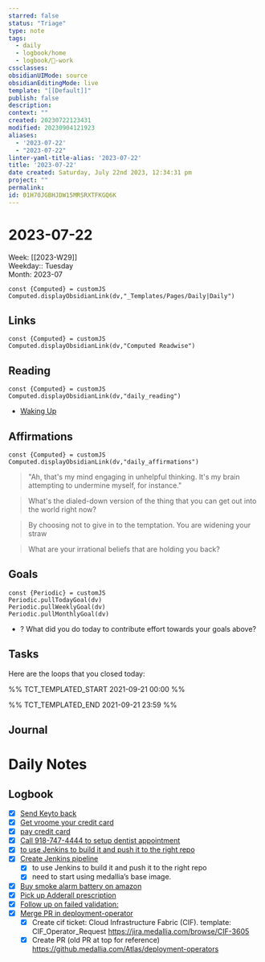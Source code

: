 ```yaml
---
starred: false
status: "Triage"
type: note
tags:
  - daily
  - logbook/home
  - logbook/👔-work
cssclasses: 
obsidianUIMode: source
obsidianEditingMode: live
template: "[[Default]]"
publish: false
description: 
context: ""
created: 20230722123431
modified: 20230904121923
aliases:
  - '2023-07-22'
  - "2023-07-22"
linter-yaml-title-alias: '2023-07-22'
title: '2023-07-22'
date created: Saturday, July 22nd 2023, 12:34:31 pm
project: ""
permalink: 
id: 01H70JGBHJDW15MRSRXTFKGQ6K
---
```


# 2023-07-22

Week: [[2023-W29]]  
Weekday:: Tuesday  
Month: 2023-07

```dataviewjs
const {Computed} = customJS
Computed.displayObsidianLink(dv,"_Templates/Pages/Daily|Daily")
```

## Links

```dataviewjs
const {Computed} = customJS
Computed.displayObsidianLink(dv,"Computed Readwise")
```

## Reading

```dataviewjs
const {Computed} = customJS
Computed.displayObsidianLink(dv,"daily_reading")
```
- [Waking Up]( https://read.readwise.io/read/01gjr2j724698ts9z7mbyxz63z)


## Affirmations

```dataviewjs
const {Computed} = customJS
Computed.displayObsidianLink(dv,"daily_affirmations")
```

> "Ah, that's my mind engaging in unhelpful thinking. It's my brain attempting to undermine myself, for instance."

> What's the dialed-down version of the thing that you can get out into the world right now?

> By choosing not to give in to the temptation. You are widening your straw

> What are your irrational beliefs that are holding you back?

## Goals

```dataviewjs
const {Periodic} = customJS
Periodic.pullTodayGoal(dv)
Periodic.pullWeeklyGoal(dv)
Periodic.pullMonthlyGoal(dv)
```
- ? What did you do today to contribute effort towards your goals above?

## Tasks

Here are the loops that you closed today:

%% TCT_TEMPLATED_START 2021-09-21 00:00 %%

%% TCT_TEMPLATED_END 2021-09-21 23:59 %%

## Journal



# Daily Notes


## Logbook
- [x] [Send Keyto back](things:///show?id=4PvMEoUs53zHQxuhgce72n)
- [x] [Get vroome your credit card](things:///show?id=MyMdpqvKnccb9pJKaLd1os)
- [x] [pay credit card](things:///show?id=HbLhvW244iWQVefC3huWo1)
- [x] [Call 918-747-4444 to setup dentist appointment](things:///show?id=KJrnptsqkkMYL6FhUAtQv4)
- [x] [to use Jenkins to build it and push it to the right repo](things:///show?id=UXENPn61bRQfSt94YSY2Jy)
- [x] [Create Jenkins pipeline](things:///show?id=XV48jPvqiHF9AyAc9v9DuS)
	- [x] to use Jenkins to build it and push it to the right repo
	- [x] need to start using medallia’s base image.
- [x] [Buy smoke alarm battery on amazon](things:///show?id=KuxkFty8C9VovqZy9cFbFn)
- [x] [Pick up Adderall prescription](things:///show?id=KTR4xwqKPPatuH6sAa9CKc)
- [x] [Follow up on failed validation:](things:///show?id=52FVknhAMSyUKjoVrZsPB3)
- [x] [Merge PR in deployment-operator](things:///show?id=HRzcnAGwDJgMZo6yqExpWj)
	- [x] Create cif ticket: Cloud Infrastructure Fabric (CIF). template: CIF_Operator_Request <https://jira.medallia.com/browse/CIF-3605>
	- [x] Create PR (old PR at top for reference) <https://github.medallia.com/Atlas/deployment-operators>
